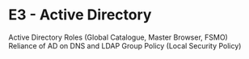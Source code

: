 # E3 - Active Directory

Active Directory Roles (Global Catalogue, Master Browser, FSMO) \
Reliance of AD on DNS and LDAP Group Policy (Local Security Policy)

